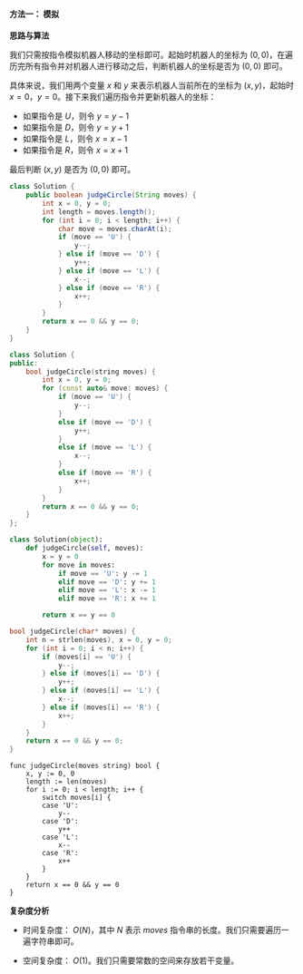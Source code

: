 #### 方法一： 模拟

**思路与算法**

我们只需按指令模拟机器人移动的坐标即可。起始时机器人的坐标为 $(0,0)$，在遍历完所有指令并对机器人进行移动之后，判断机器人的坐标是否为 $(0,0)$ 即可。

具体来说，我们用两个变量 $x$ 和 $y$ 来表示机器人当前所在的坐标为 $(x,y)$，起始时 $x=0$，$y=0$。接下来我们遍历指令并更新机器人的坐标：

- 如果指令是 $U$，则令 $y=y-1$
- 如果指令是 $D$，则令 $y=y+1$
- 如果指令是 $L$，则令 $x=x-1$
- 如果指令是 $R$，则令 $x=x+1$

最后判断 $(x,y)$ 是否为 $(0,0)$ 即可。

```Java [sol1-Java]
class Solution {
    public boolean judgeCircle(String moves) {
        int x = 0, y = 0;
        int length = moves.length();
        for (int i = 0; i < length; i++) {
            char move = moves.charAt(i);
            if (move == 'U') {
                y--;
            } else if (move == 'D') {
                y++;
            } else if (move == 'L') {
                x--;
            } else if (move == 'R') {
                x++;
            }
        }
        return x == 0 && y == 0;
    }
}
```

```C++ [sol1-C++]
class Solution {
public:
    bool judgeCircle(string moves) {
        int x = 0, y = 0;
        for (const auto& move: moves) {
            if (move == 'U') {
                y--;
            }
            else if (move == 'D') {
                y++;
            }
            else if (move == 'L') {
                x--;
            }
            else if (move == 'R') {
                x++;
            }
        }
        return x == 0 && y == 0;
    }
};
```

```Python [sol1-Python]
class Solution(object):
    def judgeCircle(self, moves):
        x = y = 0
        for move in moves:
            if move == 'U': y -= 1
            elif move == 'D': y += 1
            elif move == 'L': x -= 1
            elif move == 'R': x += 1

        return x == y == 0
```

```C [sol1-C]
bool judgeCircle(char* moves) {
    int n = strlen(moves), x = 0, y = 0;
    for (int i = 0; i < n; i++) {
        if (moves[i] == 'U') {
            y--;
        } else if (moves[i] == 'D') {
            y++;
        } else if (moves[i] == 'L') {
            x--;
        } else if (moves[i] == 'R') {
            x++;
        }
    }
    return x == 0 && y == 0;
}
```

```golang [sol1-Golang]
func judgeCircle(moves string) bool {
    x, y := 0, 0
    length := len(moves)
    for i := 0; i < length; i++ {
        switch moves[i] {
        case 'U':
            y--
        case 'D':
            y++
        case 'L':
            x--
        case 'R':
            x++
        }
    }
    return x == 0 && y == 0
}
```

**复杂度分析**

* 时间复杂度： $O(N)$，其中 $N$ 表示 $\textit{moves}$ 指令串的长度。我们只需要遍历一遍字符串即可。

* 空间复杂度： $O(1)$。我们只需要常数的空间来存放若干变量。